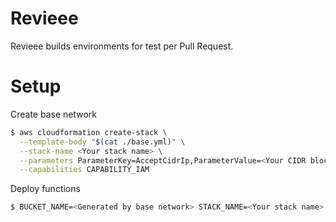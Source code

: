 # Revieee

Revieee builds environments for test per Pull Request.

# Setup

Create base network

```bash
$ aws cloudformation create-stack \
  --template-body "$(cat ./base.yml)" \
  --stack-name <Your stack name> \
  --parameters ParameterKey=AcceptCidrIp,ParameterValue=<Your CIDR block> \
  --capabilities CAPABILITY_IAM
```

Deploy functions

```bash
$ BUCKET_NAME=<Generated by base network> STACK_NAME=<Your stack name> make deploy
```

